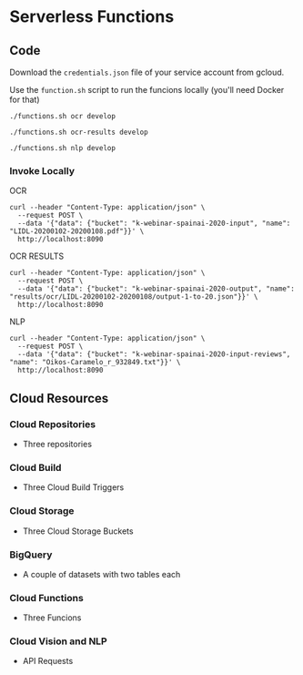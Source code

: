 # Serverless Functions

## Code

Download the `credentials.json` file of your service account from gcloud.

Use the `function.sh` script to run the funcions locally (you'll need Docker for that)

`./functions.sh ocr develop`

`./functions.sh ocr-results develop`

`./functions.sh nlp develop`

### Invoke Locally

OCR

```
curl --header "Content-Type: application/json" \
  --request POST \
  --data '{"data": {"bucket": "k-webinar-spainai-2020-input", "name": "LIDL-20200102-20200108.pdf"}}' \
  http://localhost:8090
```

OCR RESULTS

```
curl --header "Content-Type: application/json" \
  --request POST \
  --data '{"data": {"bucket": "k-webinar-spainai-2020-output", "name": "results/ocr/LIDL-20200102-20200108/output-1-to-20.json"}}' \
  http://localhost:8090
```

NLP

```
curl --header "Content-Type: application/json" \
  --request POST \
  --data '{"data": {"bucket": "k-webinar-spainai-2020-input-reviews", "name": "Oikos-Caramelo_r_932849.txt"}}' \
  http://localhost:8090
```


## Cloud Resources

### Cloud Repositories

- Three repositories

### Cloud Build

- Three Cloud Build Triggers

### Cloud Storage

- Three Cloud Storage Buckets

### BigQuery

- A couple of datasets with two tables each

### Cloud Functions

- Three Funcions

### Cloud Vision and NLP

- API Requests
